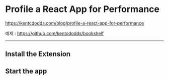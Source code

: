 # Profile a React App for Performance

https://kentcdodds.com/blog/profile-a-react-app-for-performance

예제 : https://github.com/kentcdodds/bookshelf

---

## Install the Extension

## Start the app
